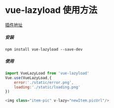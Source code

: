 # vue-lazyload 使用方法

[插件地址](https://github.com/hilongjw/vue-lazyload)

##### 安装

```
npm install vue-lazyload --save-dev
```

##### 使用

```js
import VueLazyLoad from 'vue-lazyload'
Vue.use(VueLazyLoad,{
    error:'./static/error.png',
    loading:'./static/loading.png'
})

<img class="item-pic" v-lazy="newItem.picUrl"/>
```